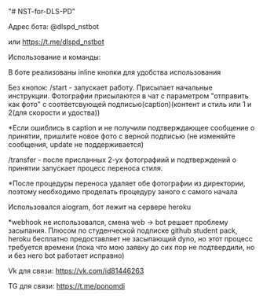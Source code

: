 "# NST-for-DLS-PD" 

Адрес бота: @dlspd_nstbot

или https://t.me/dlspd_nstbot

Использование и команды:

В боте реализованы inline кнопки для удобства использования

Без кнопок: /start - запускает работу. Присылает начальные инструкции. Фотографии присылаются в чат с параметром "отправить как фото" с соответсвующей подписью(caption)(контент и стиль или 1 и 2(для скорости и удоства))

*Если ошиблись в caption и не получили подтверждающее сообщение о принятии, пришлите новое фото с верной подписью (не изменяйте сообщения, update не поддерживается)

/transfer - после присланных 2-ух фотографиий и подтверждений о принятии запускает процесс переноса стиля.

*После процедуры переноса удаляет обе фотографии из директории, поэтому необходимо проделать процедуру заного с самого начала

Использовался aiogram, бот лежит на сервере heroku

*webhook не использовался, смена web -> bot решает проблему засыпания. Плюсом по студенческой подписке github student pack, heroku бесплатно предоставляет не засыпающий dyno, но этот процесс требуется времени (пока что мою заявку до сих пор не подтвердили, но и без него bot работает исправно)

Vk для связи: https://vk.com/id81446263

TG для связи: https://t.me/ponomdi

